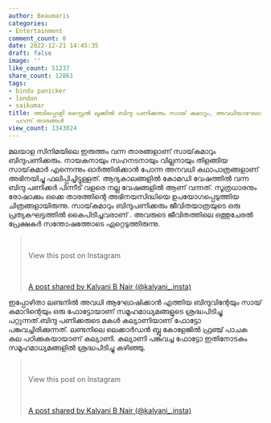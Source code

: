 ```yaml
---
author: Beaumaris
categories:
- Entertainment
comment_count: 0
date: 2022-12-21 14:45:35
draft: false
image: ''
like_count: 51237
share_count: 12861
tags:
- bindu panicker
- london
- saikumar
title: അടിപ്പൊളി സ്റ്റൈൽ ലുക്കിൽ ബിന്ദു പണിക്കരും സായ് കുമാറും, അവധിയാഘോഷിക്കാൻ ലണ്ടനിലേക്ക്
  പറന്ന് താരങ്ങൾ
view_count: 1343024
---
```


മലയാള സിനിമയിലെ ഇരുത്തം വന്ന താരങ്ങളാണ് സായ്‌കുമാറും ബിന്ദുപണിക്കരും. നായകനായും സഹനടനായും വില്ലനായും തിളങ്ങിയ സായ്‌കുമാർ എന്നെന്നും ഓർത്തിരിക്കാൻ പോന്ന അനവധി കഥാപാത്രങ്ങളാണ് അഭിനയിച്ചു ഫലിപ്പിച്ചിട്ടുള്ളത്. ആദ്യകാലങ്ങളിൽ കോമഡി വേഷത്തിൽ വന്ന ബിന്ദു പണിക്കർ പിന്നീട് വളരെ നല്ല വേഷങ്ങളിൽ ആണ് വന്നത്. സൂത്രധാരനും രോഷാക്കും ഒക്കെ താരത്തിന്റെ അഭിനയസിദ്ധിയെ ഉപയോഗപ്പെടുത്തിയ ചിത്രങ്ങളായിരുന്നു. സായ്‌കുമാറും ബിന്ദുപണിക്കരും ജീവിതയാത്രയുടെ ഒരു പ്രത്യകഘട്ടത്തിൽ കൈപിടിച്ചവരാണ് . അവരുടെ ജീവിതത്തിലെ ഒത്തുചേരൽ പ്രേക്ഷകർ സന്തോഷത്തോടെ ഏറ്റെടുത്തിരുന്നു. 

> &nbsp; 
> 
> View this post on Instagram
> 
> &nbsp; 
> 
> [A post shared by Kalyani B Nair (@kalyani_.insta)](https://www.instagram.com/p/CmZchhKKrgr/?utm_source=ig_embed&utm_campaign=loading)

ഇപ്പോഴിതാ ലണ്ടനിൽ അവധി ആഘോഷിക്കാൻ എത്തിയ ബിന്ദുവിന്റേയും സായ് കുമാറിന്റെയും ഒരു ഫോട്ടോയാണ് സമൂഹമാധ്യമങ്ങളുടെ ശ്രദ്ധപിടിച്ചു പറ്റുന്നത്.ബിന്ദു പണിക്കരുടെ മകൾ കല്യാണിയാണ് ഫോട്ടോ പങ്കുവച്ചിരിക്കുന്നത്. ലണ്ടനിലെ ലെക്കാർഡൻ ബ്ലൂ കോളേജിൽ ഫ്രഞ്ച് പാചക കല പഠിക്കുകയായാണ് കല്യാണി. കല്യാണി പങ്കുവച്ച ഫോട്ടോ ഇതിനോടകം സമൂഹമാധ്യമങ്ങളിൽ ശ്രദ്ധപിടിച്ചു കഴിഞ്ഞു. 

> &nbsp; 
> 
> View this post on Instagram
> 
> &nbsp; 
> 
> [A post shared by Kalyani B Nair (@kalyani_.insta)](https://www.instagram.com/p/CmbqKh8qfqu/?utm_source=ig_embed&utm_campaign=loading)
